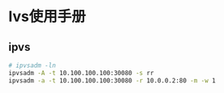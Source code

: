 # lvs使用手册

## ipvs
```bash
# ipvsadm -ln
ipvsadm -A -t 10.100.100.100:30080 -s rr
ipvsadm -a -t 10.100.100.100:30080 -r 10.0.0.2:80 -m -w 1
```